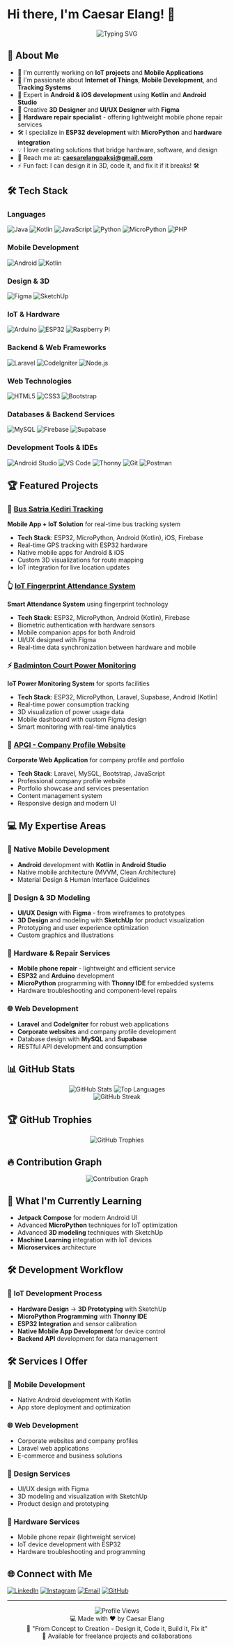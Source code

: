 # Hi there, I'm Caesar Elang! 👋

<div align="center">
  <img src="https://readme-typing-svg.herokuapp.com?font=Fira+Code&pause=1000&color=2196F3&center=true&vCenter=true&width=435&lines=IoT+Developer;Mobile+App+Developer;3D+Designer;Hardware+%26+Repair+Specialist;UI%2FUX+Designer;Full-Stack+Developer;Always+learning+new+things" alt="Typing SVG" />
</div>

## 🚀 About Me

- 🔭 I'm currently working on **IoT projects** and **Mobile Applications**
- 🌱 I'm passionate about **Internet of Things**, **Mobile Development**, and **Tracking Systems**
- 📱 Expert in **Android & iOS development** using **Kotlin** and **Android Studio**
- 🎨 Creative **3D Designer** and **UI/UX Designer** with **Figma**
- 🔧 **Hardware repair specialist** - offering lightweight mobile phone repair services
- 🛠️ I specialize in **ESP32 development** with **MicroPython** and **hardware integration**
- 💡 I love creating solutions that bridge hardware, software, and design
- 📧 Reach me at: **caesarelangpaksi@gmail.com**
- ⚡ Fun fact: I can design it in 3D, code it, and fix it if it breaks! 🛠️

## 🛠️ Tech Stack

### Languages
![Java](https://img.shields.io/badge/Java-ED8B00?style=for-the-badge&logo=java&logoColor=white)
![Kotlin](https://img.shields.io/badge/Kotlin-0095D5?style=for-the-badge&logo=kotlin&logoColor=white)
![JavaScript](https://img.shields.io/badge/JavaScript-F7DF1E?style=for-the-badge&logo=javascript&logoColor=black)
![Python](https://img.shields.io/badge/Python-3776AB?style=for-the-badge&logo=python&logoColor=white)
![MicroPython](https://img.shields.io/badge/MicroPython-2B2728?style=for-the-badge&logo=micropython&logoColor=white)
![PHP](https://img.shields.io/badge/PHP-777BB4?style=for-the-badge&logo=php&logoColor=white)

### Mobile Development
![Android](https://img.shields.io/badge/Android-3DDC84?style=for-the-badge&logo=android&logoColor=white)
![Kotlin](https://img.shields.io/badge/Kotlin-0095D5?style=for-the-badge&logo=kotlin&logoColor=white)

### Design & 3D
![Figma](https://img.shields.io/badge/Figma-F24E1E?style=for-the-badge&logo=figma&logoColor=white)
![SketchUp](https://img.shields.io/badge/SketchUp-005F9E?style=for-the-badge&logo=sketchup&logoColor=white)

### IoT & Hardware
![Arduino](https://img.shields.io/badge/Arduino-00979D?style=for-the-badge&logo=Arduino&logoColor=white)
![ESP32](https://img.shields.io/badge/ESP32-000000?style=for-the-badge&logo=espressif&logoColor=white)
![Raspberry Pi](https://img.shields.io/badge/Raspberry%20Pi-A22846?style=for-the-badge&logo=Raspberry%20Pi&logoColor=white)

### Backend & Web Frameworks
![Laravel](https://img.shields.io/badge/Laravel-FF2D20?style=for-the-badge&logo=laravel&logoColor=white)
![CodeIgniter](https://img.shields.io/badge/CodeIgniter-EF4223?style=for-the-badge&logo=codeigniter&logoColor=white)
![Node.js](https://img.shields.io/badge/Node.js-43853D?style=for-the-badge&logo=node.js&logoColor=white)

### Web Technologies
![HTML5](https://img.shields.io/badge/HTML5-E34F26?style=for-the-badge&logo=html5&logoColor=white)
![CSS3](https://img.shields.io/badge/CSS3-1572B6?style=for-the-badge&logo=css3&logoColor=white)
![Bootstrap](https://img.shields.io/badge/Bootstrap-563D7C?style=for-the-badge&logo=bootstrap&logoColor=white)

### Databases & Backend Services
![MySQL](https://img.shields.io/badge/MySQL-00000F?style=for-the-badge&logo=mysql&logoColor=white)
![Firebase](https://img.shields.io/badge/Firebase-039BE5?style=for-the-badge&logo=Firebase&logoColor=white)
![Supabase](https://img.shields.io/badge/Supabase-3ECF8E?style=for-the-badge&logo=supabase&logoColor=white)

### Development Tools & IDEs
![Android Studio](https://img.shields.io/badge/Android%20Studio-3DDC84?style=for-the-badge&logo=android-studio&logoColor=white)
![VS Code](https://img.shields.io/badge/VS%20Code-007ACC?style=for-the-badge&logo=visual-studio-code&logoColor=white)
![Thonny](https://img.shields.io/badge/Thonny-3776AB?style=for-the-badge&logo=python&logoColor=white)
![Git](https://img.shields.io/badge/Git-F05032?style=for-the-badge&logo=git&logoColor=white)
![Postman](https://img.shields.io/badge/Postman-FF6C37?style=for-the-badge&logo=Postman&logoColor=white)

## 🏆 Featured Projects

### 🚌 [Bus Satria Kediri Tracking](https://github.com/caesarelang/Bus-Satria-Kediri-Tracking-Mobile-App---IoT)
**Mobile App + IoT Solution** for real-time bus tracking system
- **Tech Stack**: ESP32, MicroPython, Android (Kotlin), iOS, Firebase
- Real-time GPS tracking with ESP32 hardware
- Native mobile apps for Android & iOS
- Custom 3D visualizations for route mapping
- IoT integration for live location updates

### 👆 [IoT Fingerprint Attendance System](https://github.com/caesarelang/Aplikasi-Presensi---IoT-Fingerprint)
**Smart Attendance System** using fingerprint technology
- **Tech Stack**: ESP32, MicroPython, Android (Kotlin), Firebase
- Biometric authentication with hardware sensors
- Mobile companion apps for both Android
- UI/UX designed with Figma
- Real-time data synchronization between hardware and mobile

### ⚡ [Badminton Court Power Monitoring](https://github.com/caesarelang/Monitoring-Penggunaan-Daya-Lapangan-Badminton-SMAS---IoT)
**IoT Power Monitoring System** for sports facilities
- **Tech Stack**: ESP32, MicroPython, Laravel, Supabase, Android (Kotlin)
- Real-time power consumption tracking
- 3D visualization of power usage data
- Mobile dashboard with custom Figma design
- Smart monitoring with real-time analytics

### 🏢 [APGI - Company Profile Website](https://github.com/caesarelang/APGI)
**Corporate Web Application** for company profile and portfolio
- **Tech Stack**: Laravel, MySQL, Bootstrap, JavaScript
- Professional company profile website
- Portfolio showcase and services presentation
- Content management system
- Responsive design and modern UI

## 💻 My Expertise Areas

### 📱 **Native Mobile Development**
- **Android** development with **Kotlin** in **Android Studio**
- Native mobile architecture (MVVM, Clean Architecture)
- Material Design & Human Interface Guidelines

### 🎨 **Design & 3D Modeling**
- **UI/UX Design** with **Figma** - from wireframes to prototypes
- **3D Design** and modeling with **SketchUp** for product visualization
- Prototyping and user experience optimization
- Custom graphics and illustrations

### 🔧 **Hardware & Repair Services**
- **Mobile phone repair** - lightweight and efficient service
- **ESP32** and **Arduino** development
- **MicroPython** programming with **Thonny IDE** for embedded systems
- Hardware troubleshooting and component-level repairs

### 🌐 **Web Development**
- **Laravel** and **CodeIgniter** for robust web applications
- **Corporate websites** and company profile development
- Database design with **MySQL** and **Supabase**
- RESTful API development and consumption

## 📊 GitHub Stats

<div align="center">
  <img src="https://github-readme-stats.vercel.app/api?username=caesarelang&show_icons=true&theme=radical" alt="GitHub Stats" />
  <img src="https://github-readme-stats.vercel.app/api/top-langs/?username=caesarelang&layout=compact&theme=radical" alt="Top Languages" />
</div>

<div align="center">
  <img src="https://github-readme-streak-stats.herokuapp.com/?user=caesarelang&theme=radical" alt="GitHub Streak" />
</div>

## 🏆 GitHub Trophies
<div align="center">
  <img src="https://github-profile-trophy.vercel.app/?username=caesarelang&theme=radical&row=2&column=3" alt="GitHub Trophies" />
</div>

## 🔥 Contribution Graph
<div align="center">
  <img src="https://github-readme-activity-graph.vercel.app/graph?username=caesarelang&theme=react-dark" alt="Contribution Graph" />
</div>

## 🚀 What I'm Currently Learning

- **Jetpack Compose** for modern Android UI
- Advanced **MicroPython** techniques for IoT optimization
- Advanced **3D modeling** techniques with SketchUp
- **Machine Learning** integration with IoT devices
- **Microservices** architecture

## 🛠️ Development Workflow

### 🔧 **IoT Development Process**
- **Hardware Design** → **3D Prototyping** with SketchUp
- **MicroPython Programming** with **Thonny IDE**
- **ESP32 Integration** and sensor calibration
- **Native Mobile App Development** for device control
- **Backend API** development for data management

## 🛠️ Services I Offer

### 📱 **Mobile Development**
- Native Android development with Kotlin
- App store deployment and optimization

### 🌐 **Web Development**
- Corporate websites and company profiles
- Laravel web applications
- E-commerce and business solutions

### 🎨 **Design Services**
- UI/UX design with Figma
- 3D modeling and visualization with SketchUp
- Product design and prototyping

### 🔧 **Hardware Services**
- Mobile phone repair (lightweight service)
- IoT device development with ESP32
- Hardware troubleshooting and programming

## 🌐 Connect with Me

[![LinkedIn](https://img.shields.io/badge/LinkedIn-0077B5?style=for-the-badge&logo=linkedin&logoColor=white)](https://www.linkedin.com/in/caesar-elang-paksi-317656243/)
[![Instagram](https://img.shields.io/badge/Instagram-E4405F?style=for-the-badge&logo=instagram&logoColor=white)](https://instagram.com/caesarelang__)
[![Email](https://img.shields.io/badge/Email-D14836?style=for-the-badge&logo=gmail&logoColor=white)](mailto:caesarelangpaksi@gmail.com)
[![GitHub](https://img.shields.io/badge/GitHub-100000?style=for-the-badge&logo=github&logoColor=white)](https://github.com/caesarelang)

---

<div align="center">
  <img src="https://komarev.com/ghpvc/?username=caesarelang&label=Profile%20views&color=0e75b6&style=flat" alt="Profile Views" />
</div>

<div align="center">
  💻 Made with ❤️ by Caesar Elang
  <br>
  🚀 "From Concept to Creation - Design it, Code it, Build it, Fix it"
  <br>
  📱 Available for freelance projects and collaborations
</div>
